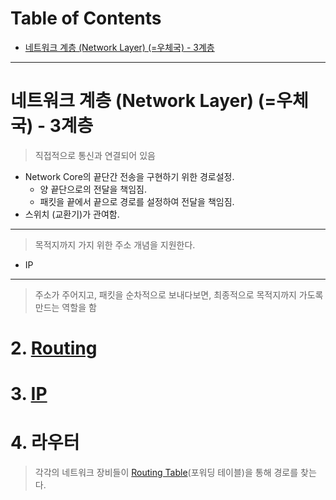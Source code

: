 # Table of Contents

- [네트워크 계층 (Network Layer) (=우체국) - 3계층](#네트워크-계층-network-layer-우체국---3계층)

---

# 네트워크 계층 (Network Layer) (=우체국) - 3계층

> 직접적으로 통신과 연결되어 있음

- Network Core의 끝단간 전송을 구현하기 위한 경로설정.
	- 양 끝단으로의 전달을 책임짐. 
	- 패킷을 끝에서 끝으로 경로를 설정하여 전달을 책임짐.
- 스위치 (교환기)가 관여함.

---

> 목적지까지 가지 위한 주소 개념을 지원한다.

- IP

---

> 주소가 주어지고, 패킷을 순차적으로 보내다보면, 최종적으로 목적지까지 가도록 만드는 역할을 함

# 2. [Routing](http://github.com/mildsalmon/Study/blob/Network/Network/docs/Routing.md)

# 3. [IP](http://github.com/mildsalmon/Study/blob/Network/Network/docs/IP.md)

# 4. 라우터

> 각각의 네트워크 장비들이 [Routing Table](https://github.com/mildsalmon/Study/blob/Network/Network/docs/Routing.md#3-routing-table)(포워딩 테이블)을 통해 경로를 찾는다.